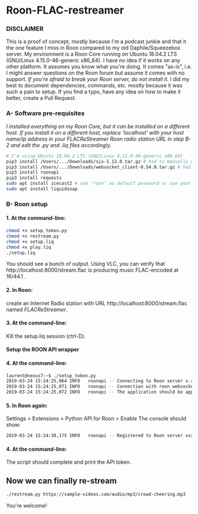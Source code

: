 # Roon-FLAC-restreamer

### DISCLAIMER

This is a proof of concept, mostly because I'm a podcast junkie and that it the one feature I miss in Roon compared to my old Daphile/Squeezebox server.
My environment is a Roon Core running on Ubuntu 18.04.2 LTS (GNU/Linux 4.15.0-46-generic x86_64).
I have no idea if it works on any other platform.
It assumes you know what you're doing.
It comes "as-is", i.e. I might answer questions on the Roon forum but assume it comes with no support.
_*If you're afraid to break your Roon server, do not install it.*_
I did my best to document dependencies, commands, etc. mostly because it was such a pain to setup. If you find a typo, have any idea on how to make it better, create a Pull Request. 

### A- Software pre-requisites
_I installed everything on my Roon Core, but it can be installed on a different host.
If you install it on a different host, replace 'localhost' with your host name/ip address in your FLACReStreamer Roon radio station URL in step B-2 and edit the .py and .liq files accordingly._

```bash
# I'm using Ubuntu 18.04.2 LTS (GNU/Linux 4.15.0-46-generic x86_64)
pip3 install /Users/.../Downloads/six-1.12.0.tar.gz # had to manually download it
pip3 install /Users/.../Downloads/websocket_client-0.54.0.tar.gz # had to manually download it
pip3 install roonapi
pip3 install requests
sudo apt install icecast2 # use 'roon' as default password or use your own but edit the .liq files
sudo apt install liquidsoap
```

### B- Roon setup

#### 1. At the command-line:

```bash
chmod +x setup_token.py
chmod +x restream.py
chmod +x setup.liq
chmod +x play.liq
./setup.liq
```

You should see a bunch of output. Using VLC, you can verify that http://localhost:8000/stream.flac is producing music FLAC-encoded at 16/44.1 .

#### 2. In Roon:

create an Internet Radio station with URL http://localhost:8000/stream.flac named _*FLACReStreamer*_.

#### 3. At the command-line:

Kill the setup.liq session (ctrl-D).

#### Setup the ROON API wrapper

#### 4. At the command-line:

```bash
laurent@nexus7:~$ ./setup_token.py
2019-03-24 15:24:25,064 INFO   roonapi -- Connecting to Roon server x.x.x.x:9100
2019-03-24 15:24:25,071 INFO   roonapi -- Connection with roon websockets (re)created.
2019-03-24 15:24:25,072 INFO   roonapi -- The application should be approved within Roon's settings.
```

#### 5. In Roon again:

Settings > Extensions > Python API for Roon > Enable
The console should show:

```bash
2019-03-24 15:24:38,175 INFO   roonapi -- Registered to Roon server xxx
```

#### 4. At the command-line:

The script should complete and print the API token.

## Now we can finally re-stream

```bash
./restream.py https://sample-videos.com/audio/mp3/crowd-cheering.mp3
```
You're welcome!

